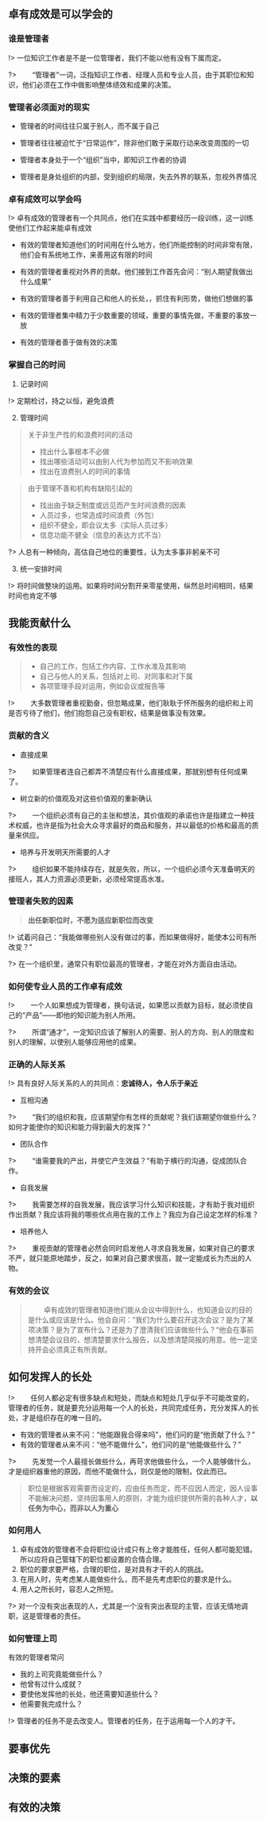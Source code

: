 ## 卓有成效是可以学会的

### 谁是管理者

!> 一位知识工作者是不是一位管理者，我们不能以他有没有下属而定。

?> &nbsp; &nbsp; &nbsp; &nbsp;“管理者”一词，泛指知识工作者、经理人员和专业人员，由于其职位和知识，他们必须在工作中做影响整体绩效和成果的决策。

### 管理者必须面对的现实

- 管理者的时间往往只属于别人，而不属于自己

- 管理者往往被迫忙于“日常运作”，除非他们敢于采取行动来改变周围的一切

- 管理者本身处于一个“组织”当中，即知识工作者的协调

- 管理者是身处组织的内部，受到组织的局限，失去外界的联系，忽视外界情况

### 卓有成效可以学会吗

!> 卓有成效的管理者有一个共同点，他们在实践中都要经历一段训练，这一训练使他们工作起来能卓有成效

- 有效的管理者知道他们的时间用在什么地方，他们所能控制的时间非常有限，他们会有系统地工作，来善用这有限的时间

- 有效的管理者重视对外界的贡献。他们接到工作首先会问：“别人期望我做出什么成果”

- 有效的管理者善于利用自己和他人的长处，，抓住有利形势，做他们想做的事

- 有效的管理者集中精力于少数重要的领域，重要的事情先做，不重要的事放一放

- 有效的管理者善于做有效的决策

### 掌握自己的时间
1. 记录时间

!> 定期检讨，持之以恒，避免浪费

2. 管理时间

> 关于非生产性的和浪费时间的活动
>- 找出什么事根本不必做
>- 找出哪些活动可以由别人代为参加而又不影响效果
>- 找出在浪费别人的时间的事情

> 由于管理不善和机构有缺陷引起的
>- 找出由于缺乏制度或远见而产生时间浪费的因素
>- 人员过多，也常造成时间浪费（外包）
>- 组织不健全，即会议太多（实际人员过多）
>- 信息功能不健全（信息的表达方式不当）

?> 人总有一种倾向，高估自己地位的重要性，认为太多事非躬亲不可

3. 统一安排时间

!> 将时间做整块的运用。如果将时间分割开来零星使用，纵然总时间相同，结果时间也肯定不够

## 我能贡献什么

### 有效性的表现
>- 自己的工作，包括工作内容、工作水准及其影响
>- 自己与他人的关系，包括对上司、对同事和对下属
>- 各项管理手段对运用，例如会议或报告等

!> &nbsp; &nbsp; &nbsp; &nbsp;大多数管理者重视勤奋，但忽略成果，他们耿耿于怀所服务的组织和上司是否亏待了他们，他们抱怨自己没有职权，结果是做事没有效果。

### 贡献的含义
- 直接成果

?> &nbsp; &nbsp; &nbsp; &nbsp;如果管理者连自己都弄不清楚应有什么直接成果，那就别想有任何成果了。

- 树立新的价值观及对这些价值观的重新确认

?> &nbsp; &nbsp; &nbsp; &nbsp;一个组织必须有自己的主张和想法，其价值观的承诺也许是指建立一种技术权威，也许是指为社会大众寻求最好的商品和服务，并以最低的价格和最高的质量来供应。

- 培养与开发明天所需要的人才

?> &nbsp; &nbsp; &nbsp; &nbsp;组织如果不能持续存在，就是失败，所以，一个组织必须今天准备明天的接班人，其人力资源必须更新，必须经常提高水准。

### 管理者失败的因素

> **出任新职位时，不愿为适应新职位而改变**

!> 试着问自己：“我能做哪些别人没有做过的事，而如果做得好，能使本公司有所改变？”

?> 在一个组织里，通常只有职位最高的管理者，才能在对外方面自由活动。

### 如何使专业人员的工作卓有成效

!> &nbsp; &nbsp; &nbsp; &nbsp;一个人如果想成为管理者，换句话说，如果愿以贡献为目标，就必须使自己的“产品”——即他的知识能为别人所用。

?> &nbsp; &nbsp; &nbsp; &nbsp;所谓“通才”，一定知识应该了解别人的需要、别人的方向、别人的限度和别人的理解，以使别人能够应用他的成果。

### 正确的人际关系

!> 具有良好人际关系的人的共同点：**忠诚待人，令人乐于亲近**

- 互相沟通

?> &nbsp; &nbsp; &nbsp; &nbsp;“我们的组织和我，应该期望你有怎样的贡献呢？我们该期望你做些什么？如何才能使你的知识和能力得到最大的发挥？”

- 团队合作

?> &nbsp; &nbsp; &nbsp; &nbsp;“谁需要我的产出，并使它产生效益？”有助于横行的沟通，促成团队合作。

- 自我发展

?> &nbsp; &nbsp; &nbsp; &nbsp;我需要怎样的自我发展，我应该学习什么知识和技能，才有助于我对组织作出贡献？我应该将我的哪些优点用在我的工作上？我应为自己设定怎样的标准？

- 培养他人

?> &nbsp; &nbsp; &nbsp; &nbsp;重视贡献的管理者必然会同时启发他人寻求自我发展，如果对自己的要求不严，就只能原地踏步，反之，如果对自己要求很高，就一定能成长为杰出的人物。

### 有效的会议
> &nbsp; &nbsp; &nbsp; &nbsp; 卓有成效的管理者知道他们能从会议中得到什么，也知道会议的目的是什么或应该是什么。他会自问：”我们为什么要召开这次会议？是为了某项决策？是为了宣布什么？还是为了澄清我们应该做些什么？“他会在事前想清楚会议目的，想清楚要求什么报告，以及想清楚简报的用意。他一定坚持开会必须真正有所贡献。


## 如何发挥人的长处
!> &nbsp; &nbsp; &nbsp; &nbsp;任何人都必定有很多缺点和短处，而缺点和短处几乎似乎不可能改变的，管理者的任务，就是要充分运用每一个人的长处，共同完成任务，充分发挥人的长处，才是组织存在的唯一目的。

- 有效的管理者从来不问：“他能跟我合得来吗”，他们问的是“他贡献了什么？”
- 有效的管理者从来不问：“他不能做什么”，他们问的是“他能做些什么？”

?> &nbsp; &nbsp; &nbsp; &nbsp;先发觉一个人最擅长做些什么，再苛求他做些什么，一个人能够做什么，才是组织器重他的原因，而他不能做什么，则仅是他的限制，仅此而已。

> 职位是根据客观需要而设定的，应由任务而定，而不应因人而定，因人设事不能解决问题，坚持因事用人的原则，才能为组织提供所需的各种人才，**以任务为中心，而非以人为重心**

### 如何用人
1. 卓有成效的管理者不会将职位设计成只有上帝才能胜任，任何人都可能犯错。所以应将自己管辖下的职位都设置的合情合理。
2. 职位的要求要严格，合理的职位，是对具有才干的人的挑战。
3. 在用人时，先考虑某人能做些什么，而不是先考虑职位的要求是什么。
4. 用人之所长时，容忍人之所短。

?> 对一个没有突出表现的人，尤其是一个没有突出表现的主管，应该无情地调职，这是管理者的责任。

### 如何管理上司

有效的管理者常问
- 我的上司究竟能做些什么？
- 他曾有过什么成就？
- 要使他发挥他的长处，他还需要知道些什么？
- 他需要我完成什么？

!> 管理者的任务不是去改变人。管理者的任务，在于运用每一个人的才干。

## 要事优先




## 决策的要素



## 有效的决策




